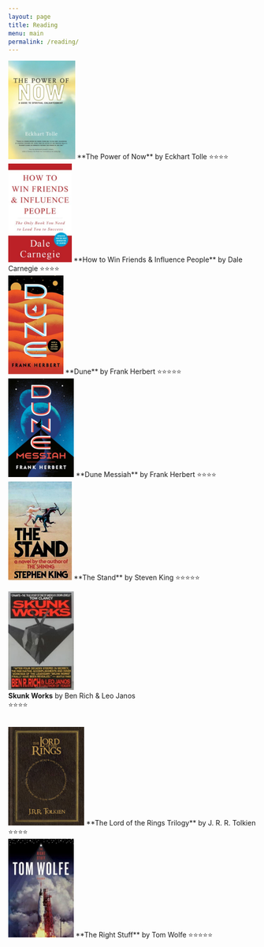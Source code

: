 ```yaml
---
layout: page
title: Reading
menu: main
permalink: /reading/
---
```


<img src="/assets/covers/the_power_of_now.jpg" alt="the_power_of_now" height="200">  
**The Power of Now** by Eckhart Tolle  
&#11088;&#11088;&#11088;&#11088;  
<br>

<img src="/assets/covers/win_friends_influence_people_1.jpg" alt="win_friends_influence_people" height="200">  
**How to Win Friends & Influence People** by Dale Carnegie  
&#11088;&#11088;&#11088;&#11088;  
<br>

<img src="/assets/covers/dune.jpg" alt="dune" height="200">  
**Dune** by Frank Herbert  
&#11088;&#11088;&#11088;&#11088;&#11088;    
<br>

<img src="/assets/covers/dune_messiah.jpg" alt="dune_messiah" height="200">  
**Dune Messiah** by Frank Herbert  
&#11088;&#11088;&#11088;&#11088;   
<br>

<img src="/assets/covers/the_stand.jpg" alt="the_stand" height="200">  
**The Stand** by Steven King  
&#11088;&#11088;&#11088;&#11088;&#11088;   
<br>

<p style="text-align: justify">
<img src="/assets/covers/skunk_works.jpg" alt="skunk_works" height="200"><br>
<b>Skunk Works</b> by Ben Rich & Leo Janos<br>
&#11088;&#11088;&#11088;&#11088;<br>
</p>
<br>

<img src="/assets/covers/lotr.jpg" alt="lotr" height="200">  
**The Lord of the Rings Trilogy** by J. R. R. Tolkien  
&#11088;&#11088;&#11088;&#11088;    
<br>

<img src="/assets/covers/the_right_stuff.jpg" alt="the_right_stuff" height="200">  
**The Right Stuff** by Tom Wolfe  
&#11088;&#11088;&#11088;&#11088;&#11088;   
<br>
